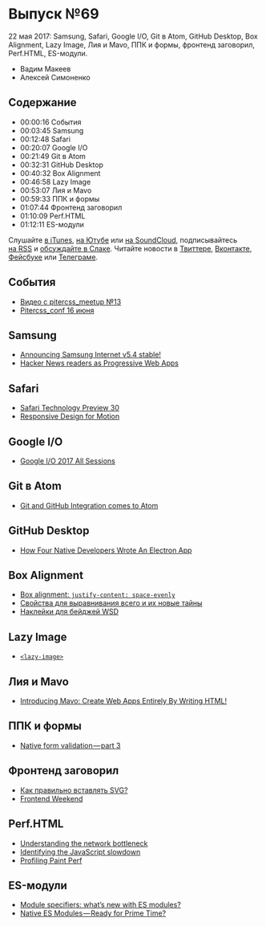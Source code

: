 # Выпуск №69

22 мая 2017: Samsung, Safari, Google I/O, Git в Atom, GitHub Desktop, Box Alignment, Lazy Image, Лия и Mavo, ППК и формы, фронтенд заговорил, Perf.HTML, ES-модули.

- Вадим Макеев
- Алексей Симоненко

## Содержание

- 00:00:16 События
- 00:03:45 Samsung
- 00:12:48 Safari
- 00:20:07 Google I/O
- 00:21:49 Git в Atom
- 00:32:31 GitHub Desktop
- 00:40:32 Box Alignment
- 00:46:58 Lazy Image
- 00:53:07 Лия и Mavo
- 00:59:33 ППК и формы
- 01:07:44 Фронтенд заговорил
- 01:10:09 Perf.HTML
- 01:12:11 ES-модули

Слушайте [в iTunes](https://itunes.apple.com/ru/podcast/veb-standarty/id1080500016), [на Ютубе](https://www.youtube.com/playlist?list=PLMBnwIwFEFHcwuevhsNXkFTcadeX5R1Go) или [на SoundCloud](https://soundcloud.com/web-standards), подписывайтесь [на RSS](https://web-standards.ru/podcast/feed/) и [обсуждайте в Слаке](http://slack.web-standards.ru/). Читайте новости в [Твиттере](https://twitter.com/webstandards_ru), [Вконтакте](https://vk.com/webstandards_ru), [Фейсбуке](https://www.facebook.com/webstandardsru) или [Телеграме](https://t.me/webstandards_ru).

## События

- [Видео с pitercss_meetup №13](https://youtu.be/b_3lqYrcY-4)
- [Pitercss_conf 16 июня](https://pitercss.com/)

## Samsung

- [Announcing Samsung Internet v5.4 stable!](https://medium.com/p/fd941e0dcd58)
- [Hacker News readers as Progressive Web Apps](https://hnpwa.com/)

## Safari

- [Safari Technology Preview 30](https://webkit.org/blog/7614/release-notes-for-safari-technology-preview-30/)
- [Responsive Design for Motion](https://webkit.org/blog/7551/responsive-design-for-motion/)

## Google I/O

- [Google I/O 2017 All Sessions](https://www.youtube.com/playlist?list=PLOU2XLYxmsIKC8eODk_RNCWv3fBcLvMMy)

## Git в Atom

- [Git and GitHub Integration comes to Atom](http://blog.atom.io/2017/05/16/git-and-github-integration-comes-to-atom.html)

## GitHub Desktop

- [How Four Native Developers Wrote An Electron App](https://githubengineering.com/how-four-native-developers-wrote-an-electron-app/)

## Box Alignment

- [Box alignment: `justify-content: space-evenly`](https://codepen.io/matuzo/pen/GmXVWo)
- [Свойства для выравнивания всего и их новые тайны](http://css-live.ru/articles-css/svojstva-dlya-vyravnivaniya-vsego-i-ix-novye-tajny.html)
- [Наклейки для бейджей WSD](https://github.com/web-standards-ru/stickers)

## Lazy Image

- [`<lazy-image>`](https://meowni.ca/lazy-image/)

## Лия и Mavo

- [Introducing Mavo: Create Web Apps Entirely By Writing HTML!](https://www.smashingmagazine.com/2017/05/introducing-mavo/)

## ППК и формы

- [Native form validation — part 3](https://medium.com/p/8e643e1dd06)

## Фронтенд заговорил

- [Как правильно вставлять SVG?](https://youtu.be/TNX0-JLdM_U)
- [Frontend Weekend](https://soundcloud.com/frontend-weekend)

## Perf.HTML

- [Understanding the network bottleneck](https://youtu.be/xpsrtYcBy10)
- [Identifying the JavaScript slowdown](https://youtu.be/W4zp79QyDXA)
- [Profiling Paint Perf](https://youtu.be/Wfxm56ttAmE)

## ES-модули

- [Module specifiers: what’s new with ES modules?](http://2ality.com/2017/05/es-module-specifiers.html)
- [Native ES Modules — Ready for Prime Time?](https://medium.com/p/87c64d294d3c)
